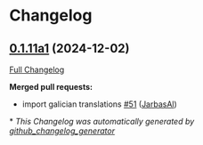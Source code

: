 # Changelog

## [0.1.11a1](https://github.com/OpenVoiceOS/ovos-skill-fallback-chatgpt/tree/0.1.11a1) (2024-12-02)

[Full Changelog](https://github.com/OpenVoiceOS/ovos-skill-fallback-chatgpt/compare/0.1.10...0.1.11a1)

**Merged pull requests:**

- import galician translations [\#51](https://github.com/OpenVoiceOS/ovos-skill-fallback-chatgpt/pull/51) ([JarbasAl](https://github.com/JarbasAl))



\* *This Changelog was automatically generated by [github_changelog_generator](https://github.com/github-changelog-generator/github-changelog-generator)*
